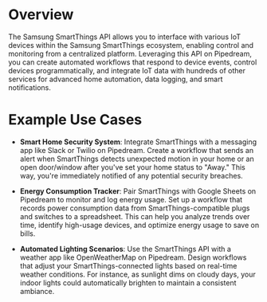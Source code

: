 # Overview

The Samsung SmartThings API allows you to interface with various IoT devices within the Samsung SmartThings ecosystem, enabling control and monitoring from a centralized platform. Leveraging this API on Pipedream, you can create automated workflows that respond to device events, control devices programmatically, and integrate IoT data with hundreds of other services for advanced home automation, data logging, and smart notifications.

# Example Use Cases

- **Smart Home Security System**: Integrate SmartThings with a messaging app like Slack or Twilio on Pipedream. Create a workflow that sends an alert when SmartThings detects unexpected motion in your home or an open door/window after you've set your home status to "Away." This way, you're immediately notified of any potential security breaches.

- **Energy Consumption Tracker**: Pair SmartThings with Google Sheets on Pipedream to monitor and log energy usage. Set up a workflow that records power consumption data from SmartThings-compatible plugs and switches to a spreadsheet. This can help you analyze trends over time, identify high-usage devices, and optimize energy usage to save on bills.

- **Automated Lighting Scenarios**: Use the SmartThings API with a weather app like OpenWeatherMap on Pipedream. Design workflows that adjust your SmartThings-connected lights based on real-time weather conditions. For instance, as sunlight dims on cloudy days, your indoor lights could automatically brighten to maintain a consistent ambiance.
